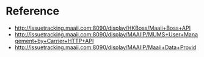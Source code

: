 # Reference

- http://issuetracking.maaii.com:8090/display/HKBoss/Maaii+Boss+API
- http://issuetracking.maaii.com:8090/display/MAAIIP/MUMS+User+Management+by+Carrier+HTTP+API
- http://issuetracking.maaii.com:8090/display/MAAIIP/Maaii+Data+Provid
